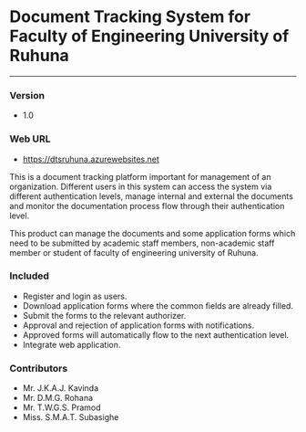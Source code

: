 # **Document Tracking System for Faculty of Engineering University of Ruhuna**
***

### **Version**
* 1.0

### **Web URL**
* https://dtsruhuna.azurewebsites.net


This is a document tracking platform important for management of an organization. Different users in this system can access the system via different authentication levels, manage internal and external the documents and monitor the documentation process flow through their authentication level.

This product can manage the documents and some application forms which need to be submitted by academic staff members, non-academic staff member or student of faculty of engineering university of Ruhuna.
 
### **Included**

* Register and login as users.
* Download application forms where the common fields are already filled.
* Submit the forms to the relevant authorizer.
* Approval and rejection of application forms with notifications.
* Approved forms will automatically flow to the next authentication level.
* Integrate web application.

### **Contributors**

* Mr. J.K.A.J. Kavinda
* Mr. D.M.G. Rohana
* Mr. T.W.G.S. Pramod
* Miss. S.M.A.T. Subasighe
